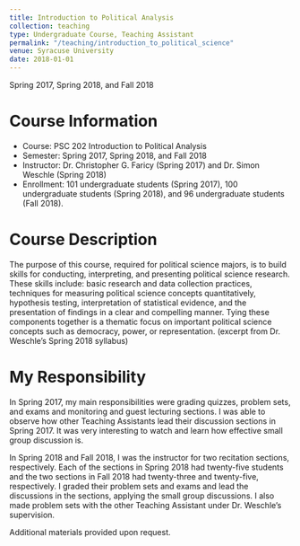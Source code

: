 ```yaml
---
title: Introduction to Political Analysis
collection: teaching
type: Undergraduate Course, Teaching Assistant
permalink: "/teaching/introduction_to_political_science"
venue: Syracuse University
date: 2018-01-01
---
```


Spring 2017, Spring 2018, and Fall 2018


Course Information
======
* Course: PSC 202 Introduction to Political Analysis
* Semester: Spring 2017, Spring 2018, and Fall 2018
* Instructor: Dr. Christopher G. Faricy (Spring 2017) and Dr. Simon Weschle (Spring 2018)
* Enrollment: 101 undergraduate students (Spring 2017), 100 undergraduate students (Spring 2018), and 96 undergraduate students (Fall 2018).

Course Description
======
The purpose of this course, required for political science majors, is to build skills for conducting, interpreting, and presenting political science research. These skills include: basic research and data collection practices, techniques for measuring political science concepts quantitatively, hypothesis testing, interpretation of statistical evidence, and the presentation of findings in a clear and compelling manner. Tying these components together is a thematic focus on important political science concepts such as democracy, power, or representation. (excerpt from Dr. Weschle’s Spring 2018 syllabus)

My Responsibility
======
In Spring 2017, my main responsibilities were grading quizzes, problem sets, and exams and monitoring and guest lecturing sections. I was able to observe how other Teaching Assistants lead their discussion sections in Spring 2017.  It was very interesting to watch and learn how effective small group discussion is.

In Spring 2018 and Fall 2018, I was the instructor for two recitation sections, respectively. Each of the sections in Spring 2018 had twenty-five students and the two sections in Fall 2018 had twenty-three and twenty-five, respectively. I graded their problem sets and exams and lead the discussions in the sections, applying the small group discussions. I also made problem sets with the other Teaching Assistant under Dr. Weschle’s supervision.


Additional materials provided upon request.